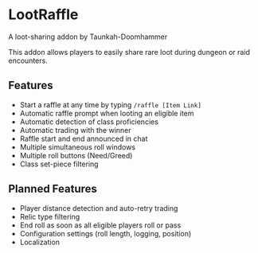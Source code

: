 # LootRaffle
A loot-sharing addon by Taunkah-Doomhammer

This addon allows players to easily share rare loot during dungeon or raid encounters.

## Features

- Start a raffle at any time by typing `/raffle [Item Link]`
- Automatic raffle prompt when looting an eligible item
- Automatic detection of class proficiencies
- Automatic trading with the winner
- Raffle start and end announced in chat
- Multiple simultaneous roll windows
- Multiple roll buttons (Need/Greed)
- Class set-piece filtering


## Planned Features

- Player distance detection and auto-retry trading
- Relic type filtering
- End roll as soon as all eligible players roll or pass
- Configuration settings (roll length, logging, position)
- Localization
